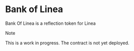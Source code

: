# Bank of Linea

Bank Of Linea is a reflection token for Linea

> [!NOTE]
> This is a work in progress. The contract is not yet deployed.
